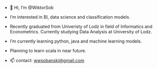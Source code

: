- 👋 Hi, I’m @WiktorSob
- I’m interested in BI, data science and classification models.
- Recently graduated from Univeristy of Lodz in field of Informatics and Econometrics. Currently studying Data Analysis at University of Lodz.  
- I’m currently learning python, java and machine learning models.
- Planning to learn scala in near future.

- 📫 contact: wwsobanski@gmail.com

<!---
WiktorSob/WiktorSob is a ✨ special ✨ repository because its `README.md` (this file) appears on your GitHub profile.
You can click the Preview link to take a look at your changes.
--->
